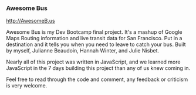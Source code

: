 ### Awesome Bus

http://AwesomeB.us

Awesome Bus is my Dev Bootcamp final project. It's a mashup of Google Maps Routing information and live transit data for San Francisco. Put in a destination and it tells you when you need to leave to catch your bus. Built by myself, Julianne Beaudoin, Hannah Winter, and Julie Nisbet.

Nearly all of this project was written in JavaScript, and we learned more JavaScript in the 7 days building this project than any of us knew coming in.

Feel free to read through the code and comment, any feedback or criticism is very welcome.
